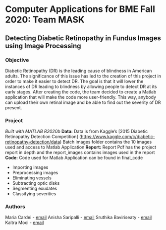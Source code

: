 <!-- ABOUT THE PROJECT -->
# Computer Applications for BME Fall 2020: Team MASK
## Detecting Diabetic Retinopathy in Fundus Images using Image Processing 
### Objective
Diabetic Retinopathy (DR) is the leading cause of blindness in American adults.  The significance of this issue has led to the creation of this project in order to make it easier to detect DR. The goal is that it will lower the instances of DR leading to blindness by allowing people to detect DR at its early stages. After creating the code, the team decided to create a Matlab application that will make the code more user-friendly.  This way, anybody can upload their own retinal image and be able to find out the severity of DR present.
### Project
*Built with MATLAB R2020b*
**Data:** Data is from Kaggle’s [2015 Diabetic Retinopathy Detection Competition] (https://www.kaggle.com/c/diabetic-retinopathy-detection/data) 
Batch images folder contains the 10 images used and access to Matlab Application
**Report:** Report Pdf has the project report in depth and the report_images contains images used in the report
**Code:** Code used for Matlab Application can be found in final_code
* Importing images
* Preprocessing images
* Eliminating vessels
* Subtracting optic disks
* Segmenting exudates
* Classifying severities

<!-- CONTACT -->
### Authors
Maria Cardei - [email](mailto:mcardei@ufl.edu)
Anisha Saripalli - [email](mailto:asaripalli@ufl.edu)
Sruthika Baviriseaty - [email](mailto:sbaviriseaty@ufl.edu)
Kaltra Moci - [email](mailto:kaltramoci@ufl.edu)


